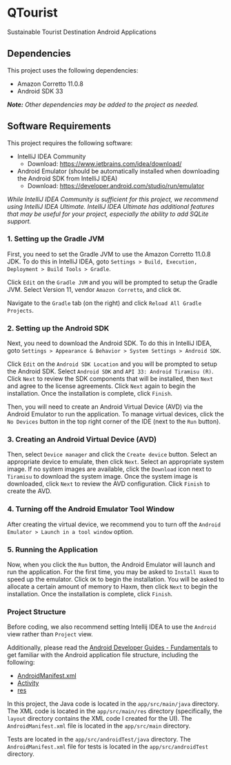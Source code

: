 # QTourist

Sustainable Tourist Destination Android Applications

## Dependencies

This project uses the following dependencies:

- Amazon Corretto 11.0.8
- Android SDK 33

***Note:** Other dependencies may be added to the project as needed.*

## Software Requirements

This project requires the following software:

- IntelliJ IDEA Community
  - Download: https://www.jetbrains.com/idea/download/
- Android Emulator (should be automatically installed when downloading the Android SDK from IntelliJ IDEA)
  - Download: https://developer.android.com/studio/run/emulator

*While IntelliJ IDEA Community is sufficient for this project, we recommend using IntelliJ IDEA Ultimate. IntelliJ IDEA Ultimate has additional features that may be useful for your project, especially the ability to add SQLite support.*

### 1. Setting up the Gradle JVM

First, you need to set the Gradle JVM to use the Amazon Corretto 11.0.8 JDK. To do this in IntelliJ IDEA, goto `Settings > Build, Execution, Deployment > Build Tools > Gradle`.

Click `Edit` on the `Gradle JVM` and you will be prompted to setup the Gradle JVM. Select Version 11, vendor `Amazon Corretto`, and click `OK`.

Navigate to the `Gradle` tab (on the right) and click `Reload All Gradle Projects`.

### 2. Setting up the Android SDK

Next, you need to download the Android SDK. To do this in IntelliJ IDEA, goto `Settings > Appearance & Behavior > System Settings > Android SDK`.

Click `Edit` on the `Android SDK Location` and you will be prompted to setup the Android SDK. Select `Android SDK` and `API 33: Android Tiramisu (R)`. Click `Next` to review the SDK components that will be installed, then `Next` and agree to the license agreements. Click `Next` again to begin the installation. Once the installation is complete, click `Finish`.

Then, you will need to create an Android Virtual Device (AVD) via the Android Emulator to run the application. To manage virtual devices, click the `No Devices` button in the top right corner of the IDE (next to the `Run` button).

### 3. Creating an Android Virtual Device (AVD)

Then, select `Device manager` and click the `Create device` button. Select an appropriate device to emulate, then click `Next`. Select an appropriate system image. If no system images are available, click the `Download` icon next to `Tiramisu` to download the system image. Once the system image is downloaded, click `Next` to review the AVD configuration. Click `Finish` to create the AVD.

### 4. Turning off the Android Emulator Tool Window

After creating the virtual device, we recommend you to turn off the `Android Emulator > Launch in a tool window` option. 

### 5. Running the Application

Now, when you click the `Run` button, the Android Emulator will launch and run the application. For the first time, you may be asked to `Install Haxm` to speed up the emulator. Click `OK` to begin the installation. You will be asked to allocate a certain amount of memory to Haxm, then click `Next` to begin the installation. Once the installation is complete, click `Finish`.

### Project Structure

Before coding, we also recommend setting Intellij IDEA to use the `Android` view rather than `Project` view.

Additionally, please read the [Android Developer Guides - Fundamentals](https://developer.android.com/guide/components/fundamentals) to get familiar with the Android application file structure, including the following:
- [AndroidManifest.xml](https://developer.android.com/guide/topics/manifest/manifest-intro)
- [Activity](https://developer.android.com/guide/components/activities/intro-activities)
- [res](https://developer.android.com/guide/topics/resources/providing-resources)

In this project, the Java code is located in the `app/src/main/java` directory. The XML code is located in the `app/src/main/res` directory (specifically, the `layout` directory contains the XML code I created for the UI). The `AndroidManifest.xml` file is located in the `app/src/main` directory.

Tests are located in the `app/src/androidTest/java` directory. The `AndroidManifest.xml` file for tests is located in the `app/src/androidTest` directory.
